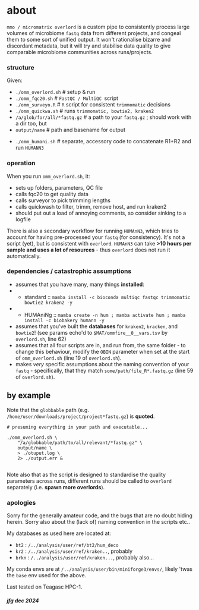 
# about

`mmo / micromatrix overlord` is a custom pipe to consistently process large volumes of microbiome `fastq` data from different projects, and congeal them to some sort of unified output. It won't rationalise bizarre and discordant metadata, but it will try and stabilise data quality to give comparable microbiome communities across runs/projects. 


### structure

Given:

 - `./omm_overlord.sh`		# setup & run 
 - `./omm_fqc20.sh`		# `FastQC / MultiQC `script
 - `./omm_surveyo.R`		# `R` script for consistent `trimmomatic` decisions
 - `./omm_quickwa.sh`		# runs `trimmomatic, bowtie2, kraken2`
 - `/a/glob/for/all/*fastq.gz`	# a path to your `fastq.gz` ; should work with a dir too, but
 - `output/name`			# path and basename for output 
 
<p>

 - `./omm_humani.sh`  # separate, accessory code to concatenate R1+R2 and run `HUMANN3` 


### operation

When you run `omm_overlord.sh`, it:  

 - sets up folders, parameters, QC file
 - calls fqc20 to get quality data
 - calls surveyor to pick trimming lengths
 - calls quickwash to filter, trimm, remove host, and run kraken2
 - should put out a load of annoying comments, so consider sinking to a logfile


There is also a secondary workflow for running `HUMAnN3`, which tries to account for having pre-processed your `fastq` (for consistency). It's not a script (yet), but is consistent with `overlord`. `HUMAnN3` can take **>10 hours per sample and uses a lot of resources** - thus `overlord` does not run it automatically.



### dependencies / catastrophic assumptions

 - assumes that you have many, many things **installed**:
 - - standard :: `mamba install -c bioconda multiqc fastqc trimmomatic bowtie2 kraken2 -y`
 - - HUMAniNg :: `mamba create -n hum ; mamba activate hum ; mamba install -c biobakery humann -y`
 - assumes that you've built the **databases** for `kraken2`, `bracken`, and `bowtie2`! (see params echo'd to `$MAT/ommfire__0__vars.tsv` by `overlord.sh`, line 62)
 - assumes that all four scripts are in, and run from, the same folder - to change this behaviour, modify the `OBIN` parameter when set at the start of `omm_overlord.sh` (line 19 of `overlord.sh`).
 - makes _very_ specific assumptions about the naming convention of your `fastq` - specifically, that they match `some/path/file_R*.fastq.gz` (line 59 of `overlord.sh`). 


## by example

Note that the `globbable` path (e.g. `/home/user/downloads/project/project*fastq.gz`) is **quoted**.

```
# presuming everything in your path and executable... 

./omm_overlord.sh \
	"/a/globbable/path/to/all/relevant/*fastq.gz" \
	output/name \
	> ./otuput.log \
	2> ./output.err &
	
```

Note also that as the script is designed to standardise the quality parameters across runs, different runs should be called to `overlord` separately (i.e. **spawn more overlords**). 


### apologies 

Sorry for the generally amateur code, and the bugs that are no doubt hiding herein. Sorry also about the (lack of) naming convention in the scripts etc..

My databases as used here are located at:

 - `bt2`  : `/../analysis/user/ref/bt2/hum_deco`
 - `kr2`  : `/../analysis/user/ref/kraken..`, probably
 - `brkn` : `/../analysis/user/ref/kraken...`, probably also...

My conda envs are at `/../analysis/user/bin/miniforge3/envs/`, likely 'twas the `base` env used for the above.
 
Last tested on Teagasc HPC-1.



##### jfg dec 2024
